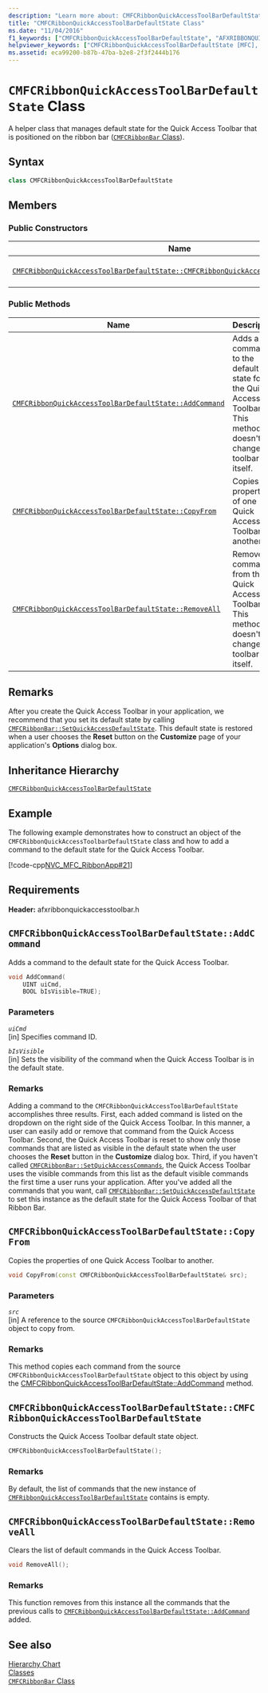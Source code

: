```yaml
---
description: "Learn more about: CMFCRibbonQuickAccessToolBarDefaultState Class"
title: "CMFCRibbonQuickAccessToolBarDefaultState Class"
ms.date: "11/04/2016"
f1_keywords: ["CMFCRibbonQuickAccessToolBarDefaultState", "AFXRIBBONQUICKACCESSTOOLBAR/CMFCRibbonQuickAccessToolBarDefaultState", "AFXRIBBONQUICKACCESSTOOLBAR/CMFCRibbonQuickAccessToolBarDefaultState::CMFCRibbonQuickAccessToolBarDefaultState", "AFXRIBBONQUICKACCESSTOOLBAR/CMFCRibbonQuickAccessToolBarDefaultState::AddCommand", "AFXRIBBONQUICKACCESSTOOLBAR/CMFCRibbonQuickAccessToolBarDefaultState::CopyFrom", "AFXRIBBONQUICKACCESSTOOLBAR/CMFCRibbonQuickAccessToolBarDefaultState::RemoveAll"]
helpviewer_keywords: ["CMFCRibbonQuickAccessToolBarDefaultState [MFC], CMFCRibbonQuickAccessToolBarDefaultState", "CMFCRibbonQuickAccessToolBarDefaultState [MFC], AddCommand", "CMFCRibbonQuickAccessToolBarDefaultState [MFC], CopyFrom", "CMFCRibbonQuickAccessToolBarDefaultState [MFC], RemoveAll"]
ms.assetid: eca99200-b87b-47ba-b2e8-2f3f2444b176
---
```

# `CMFCRibbonQuickAccessToolBarDefaultState` Class

A helper class that manages default state for the Quick Access Toolbar that is positioned on the ribbon bar ([`CMFCRibbonBar` Class](../../mfc/reference/cmfcribbonbar-class.md)).

## Syntax

```cpp
class CMFCRibbonQuickAccessToolBarDefaultState
```

## Members

### Public Constructors

| Name | Description |
|--|--|
| [`CMFCRibbonQuickAccessToolBarDefaultState::CMFCRibbonQuickAccessToolBarDefaultState`](#cmfcribbonquickaccesstoolbardefaultstate) | Constructs a `CMFCRibbonQuickAccessToolbarDefaultState` object. |

### Public Methods

| Name | Description |
|--|--|
| [`CMFCRibbonQuickAccessToolBarDefaultState::AddCommand`](#addcommand) | Adds a command to the default state for the Quick Access Toolbar. This method doesn't change the toolbar itself. |
| [`CMFCRibbonQuickAccessToolBarDefaultState::CopyFrom`](#copyfrom) | Copies the properties of one Quick Access Toolbar to another. |
| [`CMFCRibbonQuickAccessToolBarDefaultState::RemoveAll`](#removeall) | Removes all commands from the Quick Access Toolbar. This method doesn't change the toolbar itself. |

## Remarks

After you create the Quick Access Toolbar in your application, we recommend that you set its default state by calling [`CMFCRibbonBar::SetQuickAccessDefaultState`](../../mfc/reference/cmfcribbonbar-class.md#setquickaccessdefaultstate). This default state is restored when a user chooses the **Reset** button on the **Customize** page of your application's **Options** dialog box.

## Inheritance Hierarchy

[`CMFCRibbonQuickAccessToolBarDefaultState`](../../mfc/reference/cmfcribbonquickaccesstoolbardefaultstate-class.md)

## Example

The following example demonstrates how to construct an object of the `CMFCRibbonQuickAccessToolbarDefaultState` class and how to add a command to the default state for the Quick Access Toolbar.

[!code-cpp[NVC_MFC_RibbonApp#21](../../mfc/reference/codesnippet/cpp/cmfcribbonquickaccesstoolbardefaultstate-class_1.cpp)]

## Requirements

**Header:** afxribbonquickaccesstoolbar.h

## <a name="addcommand"></a> `CMFCRibbonQuickAccessToolBarDefaultState::AddCommand`

Adds a command to the default state for the Quick Access Toolbar.

```cpp
void AddCommand(
    UINT uiCmd,
    BOOL bIsVisible=TRUE);
```

### Parameters

*`uiCmd`*\
[in] Specifies command ID.

*`bIsVisible`*\
[in] Sets the visibility of the command when the Quick Access Toolbar is in the default state.

### Remarks

Adding a command to the `CMFCRibbonQuickAccessToolBarDefaultState` accomplishes three results. First, each added command is listed on the dropdown on the right side of the Quick Access Toolbar. In this manner, a user can easily add or remove that command from the Quick Access Toolbar. Second, the Quick Access Toolbar is reset to show only those commands that are listed as visible in the default state when the user chooses the **Reset** button in the **Customize** dialog box. Third, if you haven't called [`CMFCRibbonBar::SetQuickAccessCommands`](../../mfc/reference/cmfcribbonbar-class.md#setquickaccesscommands), the Quick Access Toolbar uses the visible commands from this list as the default visible commands the first time a user runs your application. After you've added all the commands that you want, call [`CMFCRibbonBar::SetQuickAccessDefaultState`](../../mfc/reference/cmfcribbonbar-class.md#setquickaccessdefaultstate) to set this instance as the default state for the Quick Access Toolbar of that Ribbon Bar.

## <a name="copyfrom"></a> `CMFCRibbonQuickAccessToolBarDefaultState::CopyFrom`

Copies the properties of one Quick Access Toolbar to another.

```cpp
void CopyFrom(const CMFCRibbonQuickAccessToolBarDefaultState& src);
```

### Parameters

*`src`*\
[in] A reference to the source `CMFCRibbonQuickAccessToolBarDefaultState` object to copy from.

### Remarks

This method copies each command from the source `CMFCRibbonQuickAccessToolBarDefaultState` object to this object by using the [CMFCRibbonQuickAccessToolBarDefaultState::AddCommand](#addcommand) method.

## <a name="cmfcribbonquickaccesstoolbardefaultstate"></a> `CMFCRibbonQuickAccessToolBarDefaultState::CMFCRibbonQuickAccessToolBarDefaultState`

Constructs the Quick Access Toolbar default state object.

```cpp
CMFCRibbonQuickAccessToolBarDefaultState();
```

### Remarks

By default, the list of commands that the new instance of [`CMFRibbonQuickAccessToolBarDefaultState`](../../mfc/reference/cmfcribbonquickaccesstoolbardefaultstate-class.md) contains is empty.

## <a name="removeall"></a> `CMFCRibbonQuickAccessToolBarDefaultState::RemoveAll`

Clears the list of default commands in the Quick Access Toolbar.

```cpp
void RemoveAll();
```

### Remarks

This function removes from this instance all the commands that the previous calls to [`CMFCRibbonQuickAccessToolBarDefaultState::AddCommand`](#addcommand) added.

## See also

[Hierarchy Chart](../../mfc/hierarchy-chart.md)<br/>
[Classes](../../mfc/reference/mfc-classes.md)<br/>
[`CMFCRibbonBar` Class](../../mfc/reference/cmfcribbonbar-class.md)
